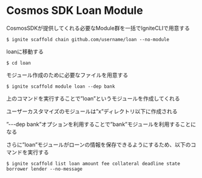# Cosmos SDK Loan Module

CosmosSDKが提供してくれる必要なModule群を一括でIgniteCLIで用意する

```;
$ ignite scaffold chain github.com/username/loan --no-module
```

loanに移動する

```;
$ cd loan
```

モジュール作成のために必要なファイルを用意する

```;
$ ignite scaffold module loan --dep bank
```

上のコマンドを実行することで”loan”というモジュールを作成してくれる

ユーザーカスタマイズのモジュールは”x”ディレクトリ以下に作成される

”---dep bank”オプションを利用することで”bank”モジュールを利用することになる

さらに”loan”モジュールがローンの情報を保存できるようにするため、以下のコマンドを実行する

```;
$ ignite scaffold list loan amount fee collateral deadline state borrower lender --no-message
```